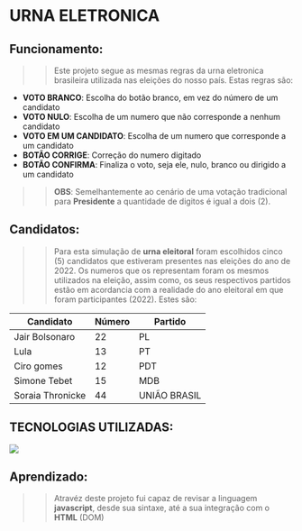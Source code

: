 # URNA ELETRONICA 

  ## Funcionamento: 
  
   >> Este projeto segue as mesmas regras da urna eletronica brasileira utilizada nas eleições do nosso país. Estas regras são: 
  
   * **VOTO BRANCO**: Escolha do botão branco, em vez do número de um candidato
   * **VOTO NULO**: Escolha de um numero que não corresponde a nenhum candidato 
   * **VOTO EM UM CANDIDATO**: Escolha de um numero que corresponde a um candidato 
   * **BOTÃO CORRIGE**: Correção do numero digitado
   * **BOTÃO CONFIRMA**: Finaliza o voto, seja ele, nulo, branco ou dirigido a um candidato

  >> **OBS**: Semelhantemente ao cenário de uma votação tradicional para **Presidente** a quantidade de digitos é igual a dois (2).


## Candidatos: 
  
  >> Para esta simulação de **urna eleitoral** foram escolhidos cinco (5) candidatos que estiveram presentes nas eleições do ano de 2022. 
     Os numeros que os representam foram os mesmos utilizados na eleição, assim como, os seus respectivos partidos estão em 
     acordancia com a realidade do ano eleitoral em que foram participantes (2022). 
     Estes são: 
  
  |  Candidato | Número  | Partido | 
|---|---|---|
|Jair Bolsonaro |  22  | PL  |  
| Lula  |13   | PT  | 
| Ciro gomes  |12   |  PDT |  
|Simone Tebet| 15| MDB|
|Soraia Thronicke| 44| UNIÃO BRASIL|



## TECNOLOGIAS UTILIZADAS: 
[![](https://skills.thijs.gg/icons?i=js,html,css)](https://skills.thijs.gg)



## Aprendizado: 
>>Atravéz deste projeto fui capaz de revisar a linguagem **javascript**, desde sua sintaxe, até a sua integração com o **HTML** (DOM)
